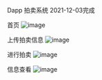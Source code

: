 Dapp 拍卖系统  2021-12-03完成

首页
![image](https://github.com/Throb688/Dapp--auction/assets/77827171/3cb33050-900a-4c61-a1cc-4390fe937469)

上传拍卖信息
 ![image](https://github.com/Throb688/Dapp--auction/assets/77827171/f8b8c0db-8ffa-43ad-b747-ec81d12a9e69)


进行拍卖
 ![image](https://github.com/Throb688/Dapp--auction/assets/77827171/df820833-c3ef-4629-a277-30bdf0770dfc)


信息查看
![image](https://github.com/Throb688/Dapp--auction/assets/77827171/f510a88d-2a6e-4178-8563-6f8456662230)


